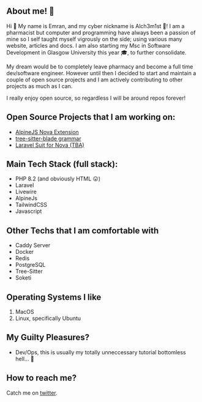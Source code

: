 ## About me! 👀

Hi 👋 My name is Emran, and my cyber nickname is Alch3m1st 🤖! 
I am a pharmacist but computer and programming have always been a passion of mine so I self taught myself vigrously on the side; using various many website, articles and docs. I am also starting my Msc in Software Development in Glasgow University this year 🎓, to further consolidate.

My dream would be to completely leave pharmacy and become a full time dev/software engineer.
However until then I decided to start and maintain a couple of open source projects and I am actively contributing to other projects as much as I can. 

I really enjoy open source, so regardless I will be around repos forever!

## Open Source Projects that I am working on:
- [AlpineJS Nova Extension](https://github.com/EmranMR/AlpineJS-Nova-Extension)
- [tree-sitter-blade grammar](https://github.com/EmranMR/tree-sitter-blade)
- [Laravel Suit for Nova (TBA)](https://github.com/EmranMR/Laravel-Nova-Extension)
## Main Tech Stack (full stack):
- PHP 8.2 (and obviously HTML 😛)
- Laravel 
- Livewire 
- AlpineJs 
- TailwindCSS
- Javascript

## Other Techs that I am comfortable with
- Caddy Server
- Docker
- Redis
- PostgreSQL
- Tree-Sitter
- Soketi

## Operating Systems I like
1. MacOS
2. Linux, specifically Ubuntu


## My Guilty Pleasures?

- Dev/Ops, this is usually my totally unneccessary tutorial bottomless hell... 🫠

## How to reach me?
Catch me on [twitter](https://twitter.com/Alch3m1s7).

<!--
**EmranMR/EmranMR** is a ✨ _special_ ✨ repository because its `README.md` (this file) appears on your GitHub profile.

Here are some ideas to get you started:

- 🔭 I’m currently working on ...
- 🌱 I’m currently learning ...
- 👯 I’m looking to collaborate on ...
- 🤔 I’m looking for help with ...
- 💬 Ask me about ...
- 📫 How to reach me: ...
- 😄 Pronouns: ...
- ⚡ Fun fact: ...
-->
